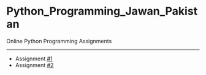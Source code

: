 # Python_Programming_Jawan_Pakistan
Online Python Programming Assignments
<hr>
<ul>
  <li>Assignment <a href="#">#1</a> </li>
  <li>Assignment <a href="#">#2</a> </li>
</ul>
